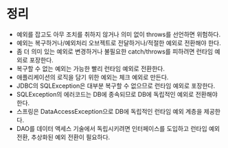 # 정리

- 예외를 잡고도 아무 조치를 취하지 않거나 의미 없이 throws를 선언하면 위험하다.
- 예외는 복구하거나/예외처리 오브젝트로 전달하거나/적절한 예외로 전환해야 한다.
- 좀 더 의미 있는 예외로 변경하거나 불필요한 catch/throws를 피하려면 런타임 예외로 포장한다.
- 복구할 수 없는 예외는 가능한 빨리 런타임 예외로 전환한다.
- 애플리케이션의 로직을 담기 위한 예외는 체크 예외로 만든다.
- JDBC의 SQLException은 대부분 복구할 수 없으므로 런타임 예외로 포장한다.
- SQLException의 에러코드는 DB에 종속되므로 DB에 독립적인 예외로 전환해야 한다.
- 스프링은 DataAccessException으로 DB에 독립적인 런타임 예외 계층을 제공한다.
- DAO를 데이터 액세스 기술에서 독립시키려면 인터페이스를 도입하고 런타입 예외 전환, 추상화된 예외 전환이 필요하다.